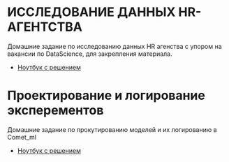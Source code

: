 # ИССЛЕДОВАНИЕ ДАННЫХ HR-АГЕНТСТВА

Домашние задание по исследованию данных HR агенства с упором на вакансии по DataScience, для закрепления материала.

 * [Ноутбук с решением](https://github.com/esta1d/SF-DS-practice/blob/main/block-3/HomeWork/Практика%20data_HR.ipynb)

 # Проектирование и логирование эксперементов

Домашние задание по прокутированию моделей и их логированию в Comet_ml

 * [Ноутбук с решением](https://github.com/esta1d/SF-DS-practice/blob/main/block-3/HomeWork/Comet_ml.ipynb)


